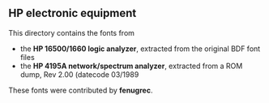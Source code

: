 HP electronic equipment
-----------------------

This directory contains the fonts from
- the **HP 16500/1660 logic analyzer**, extracted from the original BDF font files
- the **HP 4195A network/spectrum analyzer**, extracted from a ROM dump, Rev 2.00 (datecode 03/1989

These fonts were contributed by **fenugrec**.
